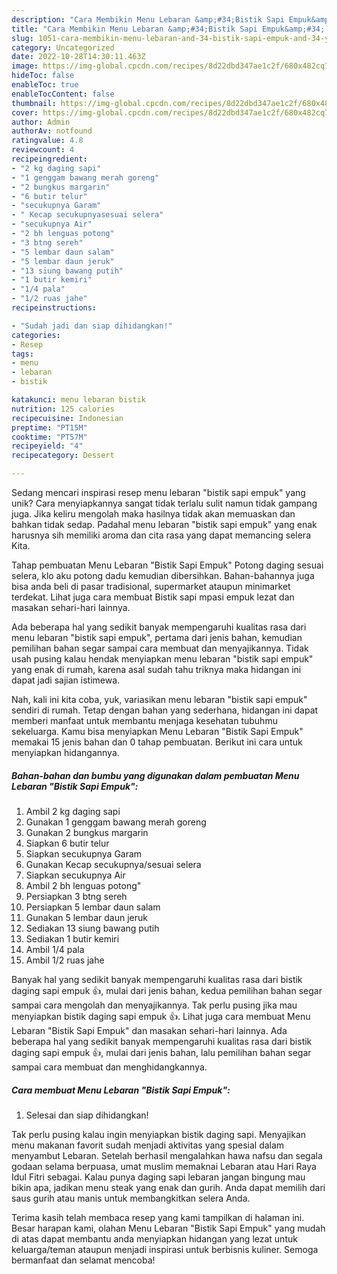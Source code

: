 ```yaml
---
description: "Cara Membikin Menu Lebaran &amp;#34;Bistik Sapi Empuk&amp;#34; yang Lezat"
title: "Cara Membikin Menu Lebaran &amp;#34;Bistik Sapi Empuk&amp;#34; yang Lezat"
slug: 1051-cara-membikin-menu-lebaran-and-34-bistik-sapi-empuk-and-34-yang-lezat
category: Uncategorized
date: 2022-10-28T14:30:11.463Z
image: https://img-global.cpcdn.com/recipes/8d22dbd347ae1c2f/680x482cq70/menu-lebaran-bistik-sapi-empuk-foto-resep-utama.jpg
hideToc: false
enableToc: true
enableTocContent: false
thumbnail: https://img-global.cpcdn.com/recipes/8d22dbd347ae1c2f/680x482cq70/menu-lebaran-bistik-sapi-empuk-foto-resep-utama.jpg
cover: https://img-global.cpcdn.com/recipes/8d22dbd347ae1c2f/680x482cq70/menu-lebaran-bistik-sapi-empuk-foto-resep-utama.jpg
author: Admin
authorAv: notfound
ratingvalue: 4.8
reviewcount: 4
recipeingredient:
- "2 kg daging sapi"
- "1 genggam bawang merah goreng"
- "2 bungkus margarin"
- "6 butir telur"
- "secukupnya Garam"
- " Kecap secukupnyasesuai selera"
- "secukupnya Air"
- "2 bh lenguas potong"
- "3 btng sereh"
- "5 lembar daun salam"
- "5 lembar daun jeruk"
- "13 siung bawang putih"
- "1 butir kemiri"
- "1/4 pala"
- "1/2 ruas jahe"
recipeinstructions:

- "Sudah jadi dan siap dihidangkan!"
categories:
- Resep
tags:
- menu
- lebaran
- bistik

katakunci: menu lebaran bistik 
nutrition: 125 calories
recipecuisine: Indonesian
preptime: "PT15M"
cooktime: "PT57M"
recipeyield: "4"
recipecategory: Dessert

---
```





Sedang mencari inspirasi resep menu lebaran &#34;bistik sapi empuk&#34; yang unik? Cara menyiapkannya sangat tidak terlalu sulit namun tidak gampang juga. Jika keliru mengolah maka hasilnya tidak akan memuaskan dan bahkan tidak sedap. Padahal menu lebaran &#34;bistik sapi empuk&#34; yang enak harusnya sih memiliki aroma dan cita rasa yang dapat memancing selera Kita.





Tahap pembuatan Menu Lebaran &#34;Bistik Sapi Empuk&#34; Potong daging sesuai selera, klo aku potong dadu kemudian dibersihkan. Bahan-bahannya juga bisa anda beli di pasar tradisional, supermarket ataupun minimarket terdekat. Lihat juga cara membuat Bistik sapi mpasi empuk lezat dan masakan sehari-hari lainnya.

Ada beberapa hal yang sedikit banyak mempengaruhi kualitas rasa dari menu lebaran &#34;bistik sapi empuk&#34;, pertama dari jenis bahan, kemudian pemilihan bahan segar sampai cara membuat dan menyajikannya. Tidak usah pusing kalau hendak menyiapkan menu lebaran &#34;bistik sapi empuk&#34; yang enak di rumah, karena asal sudah tahu triknya maka hidangan ini dapat jadi sajian istimewa.






Nah, kali ini kita coba, yuk, variasikan menu lebaran &#34;bistik sapi empuk&#34; sendiri di rumah. Tetap dengan bahan yang sederhana, hidangan ini dapat memberi manfaat untuk membantu menjaga kesehatan tubuhmu sekeluarga. Kamu bisa menyiapkan Menu Lebaran &#34;Bistik Sapi Empuk&#34; memakai 15 jenis bahan dan 0 tahap pembuatan. Berikut ini cara untuk menyiapkan hidangannya.

<!--inarticleads1-->

##### Bahan-bahan dan bumbu yang digunakan dalam pembuatan Menu Lebaran &#34;Bistik Sapi Empuk&#34;:

1. Ambil 2 kg daging sapi
1. Gunakan 1 genggam bawang merah goreng
1. Gunakan 2 bungkus margarin
1. Siapkan 6 butir telur
1. Siapkan secukupnya Garam
1. Gunakan  Kecap secukupnya/sesuai selera
1. Siapkan secukupnya Air
1. Ambil 2 bh lenguas potong&#34;
1. Persiapkan 3 btng sereh
1. Persiapkan 5 lembar daun salam
1. Gunakan 5 lembar daun jeruk
1. Sediakan 13 siung bawang putih
1. Sediakan 1 butir kemiri
1. Ambil 1/4 pala
1. Ambil 1/2 ruas jahe


Banyak hal yang sedikit banyak mempengaruhi kualitas rasa dari bistik daging sapi empuk 👍, mulai dari jenis bahan, kedua pemilihan bahan segar sampai cara mengolah dan menyajikannya. Tak perlu pusing jika mau menyiapkan bistik daging sapi empuk 👍. Lihat juga cara membuat Menu Lebaran &#34;Bistik Sapi Empuk&#34; dan masakan sehari-hari lainnya. Ada beberapa hal yang sedikit banyak mempengaruhi kualitas rasa dari bistik daging sapi empuk 👍, mulai dari jenis bahan, lalu pemilihan bahan segar sampai cara membuat dan menghidangkannya. 

<!--inarticleads2-->

##### Cara membuat Menu Lebaran &#34;Bistik Sapi Empuk&#34;:


1. Selesai dan siap dihidangkan!

Tak perlu pusing kalau ingin menyiapkan bistik daging sapi. Menyajikan menu makanan favorit sudah menjadi aktivitas yang spesial dalam menyambut Lebaran. Setelah berhasil mengalahkan hawa nafsu dan segala godaan selama berpuasa, umat muslim memaknai Lebaran atau Hari Raya Idul Fitri sebagai. Kalau punya daging sapi lebaran jangan bingung mau bikin apa, jadikan menu steak yang enak dan gurih. Anda dapat memilih dari saus gurih atau manis untuk membangkitkan selera Anda. 

Terima kasih telah membaca resep yang kami tampilkan di halaman ini. Besar harapan kami, olahan Menu Lebaran &#34;Bistik Sapi Empuk&#34; yang mudah di atas dapat membantu anda menyiapkan hidangan yang lezat untuk keluarga/teman ataupun menjadi inspirasi untuk berbisnis kuliner. Semoga bermanfaat dan selamat mencoba!
